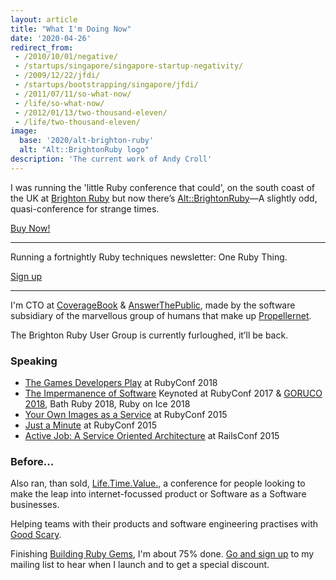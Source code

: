 ```yaml
---
layout: article
title: "What I'm Doing Now"
date: '2020-04-26'
redirect_from:
 - /2010/10/01/negative/
 - /startups/singapore/singapore-startup-negativity/
 - /2009/12/22/jfdi/
 - /startups/bootstrapping/singapore/jfdi/
 - /2011/07/11/so-what-now/
 - /life/so-what-now/
 - /2012/01/13/two-thousand-eleven/
 - /life/two-thousand-eleven/
image:
  base: '2020/alt-brighton-ruby'
  alt: "Alt::BrightonRuby logo"
description: 'The current work of Andy Croll'
---
```


I was running the 'little Ruby conference that could', on the south coast of the UK at [Brighton Ruby](http://brightonruby.com) but now there’s [Alt::BrightonRuby](https://alt.brightonruby.com)—A slightly odd, quasi-conference for strange times.

<a href="https://andycroll.podia.com/alt-brightonruby-2020" class="btn btn-lg btn-outline-danger">Buy Now!</a>

----

Running a fortnightly Ruby techniques newsletter: One Ruby Thing.

<a href="https://onerubything.com" class="btn btn-outline-danger">Sign up</a>

-----

I'm CTO at [CoverageBook](https://coveragebook.com) & [AnswerThePublic](https://answerthepublic.com), made by the software subsidiary of the marvellous group of humans that make up [Propellernet](https://www.propellernet.co.uk).

The Brighton Ruby User Group is currently furloughed, it’ll be back.

### Speaking

* [The Games Developers Play](http://rubyconf.com/program#session-706) at RubyConf 2018
* [The Impermanence of Software](http://confreaks.tv/videos/rubyconf2017-keynote-the-impermanence-of-software) Keynoted at RubyConf 2017 & [GORUCO 2018](https://www.youtube.com/watch?v=YTQf2ZbUSb4), Bath Ruby 2018, Ruby on Ice 2018
* [Your Own Images as a Service](http://confreaks.tv/videos/rubyconf2015-your-own-images-as-a-service) at RubyConf 2015
* [Just a Minute](http://confreaks.tv/videos/rubyconf2015-just-a-ruby-minute) at RubyConf 2015
* [Active Job: A Service Oriented Architecture](http://confreaks.tv/videos/railsconf2015-activejob-a-service-oriented-architecture) at RailsConf 2015

### Before...

Also ran, than sold, [Life.Time.Value.](http://ltvconf.com), a conference for people looking to make the leap into internet-focussed product or Software as a Software businesses.

Helping teams with their products and software engineering practises with [Good Scary](http://goodscary.com).

Finishing [Building Ruby Gems](/building-ruby-gems/), I'm about 75% done. [Go and sign up](/building-ruby-gems/) to my mailing list to hear when I launch and to get a special discount.
